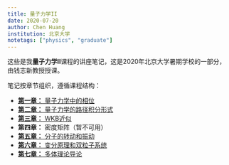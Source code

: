 ```yaml
---
title: 量子力学II
date: 2020-07-20
author: Chen Huang
institution: 北京大学
notetags: ["physics", "graduate"]
---
```


这些是我**量子力学II**课程的讲座笔记，这是2020年北京大学暑期学校的一部分，由钱志新教授授课。

笔记按章节组织，遵循课程结构：

- [**第一章：** 量子力学中的相位](/notes/quantum-mechanics-ii/pdf/ch1-phase-in-qm.pdf)
- [**第二章：** 量子力学的路径积分形式](/notes/quantum-mechanics-ii/pdf/ch2-path-integral-formalism-of-qm.pdf)
- [**第三章：** WKB近似](/notes/quantum-mechanics-ii/pdf/ch3-the-wkb-approximation.pdf)
- **第四章：** 密度矩阵（暂不可用）
- [**第五章：** 分子的转动和振动](/notes/quantum-mechanics-ii/pdf/ch5-rotation-and-vibration-of-molecules.pdf)
- [**第六章：** 变分原理和双粒子系统](/notes/quantum-mechanics-ii/pdf/ch6-variational-principle-with-its-application-to-two-particle-systems.pdf)
- [**第七章：** 多体理论导论](/notes/quantum-mechanics-ii/pdf/ch7-introduction-to-many-body-theory.pdf)
